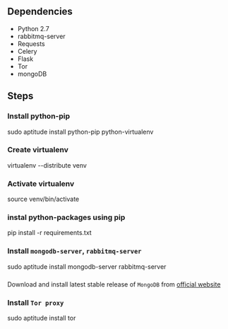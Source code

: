 ## Dependencies

- Python 2.7
- rabbitmq-server
- Requests
- Celery
- Flask
- Tor
- mongoDB

## Steps

### Install python-pip

 sudo aptitude install python-pip python-virtualenv

### Create virtualenv

virtualenv --distribute venv

### Activate virtualenv

source venv/bin/activate

### instal python-packages using pip

 pip install -r requirements.txt

### Install `mongodb-server`, `rabbitmq-server`
 sudo aptitude install mongodb-server rabbitmq-server
###
 Download and install latest stable release of `MongoDB` from [official website](http://www.mongodb.org/)

### Install `Tor proxy`
 sudo aptitude install tor
